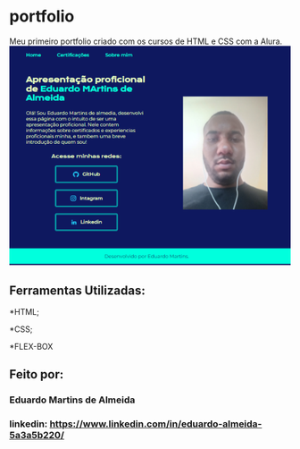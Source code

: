 # portfolio
Meu primeiro portfolio criado com os cursos de HTML e CSS com a Alura.
![image](https://github.com/IIIEDUARDOMA/portfolio/blob/main/pagina_inicial.png)
## Ferramentas Utilizadas:

*HTML;

*CSS;

*FLEX-BOX

## Feito por:

### Eduardo Martins de Almeida

### linkedin: https://www.linkedin.com/in/eduardo-almeida-5a3a5b220/
